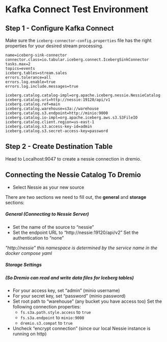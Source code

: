# Kafka Connect Test Environment

## Step 1 - Configure Kafka Connect

Make sure the `iceberg-connector-config.properties` file has the right properties for your desired stream processing.

```properties
name=iceberg-sink-connector
connector.class=io.tabular.iceberg.connect.IcebergSinkConnector
tasks.max=2
topics=events
iceberg.tables=stream.sales
errors.tolerance=all
errors.log.enable=true
errors.log.include.messages=true

iceberg.catalog.catalog-impl=org.apache.iceberg.nessie.NessieCatalog
iceberg.catalog.uri=http://nessie:19120/api/v1
iceberg.catalog.ref=main
iceberg.catalog.warehouse=s3a://warehouse
iceberg.catalog.s3.endpoint=http://minio:9000
iceberg.catalog.io-impl=org.apache.iceberg.aws.s3.S3FileIO
iceberg.catalog.client.region=us-east-1
iceberg.catalog.s3.access-key-id=admin
iceberg.catalog.s3.secret-access-key=password
```

## Step 2 - Create Destination Table

Head to Localhost:9047 to create a nessie connection in dremio.

## Connecting the Nessie Catalog To Dremio

- Select Nessie as your new source

There are two sections we need to fill out, the **general** and **storage** sections:

##### General (Connecting to Nessie Server)
- Set the name of the source to “nessie”
- Set the endpoint URL to “http://nessie:19120/api/v2” 
Set the authentication to “none”

*"http://nessie" this namespace is determined by the service name in the docker compose yaml*

##### Storage Settings 
##### (So Dremio can read and write data files for Iceberg tables)

- For your access key, set “admin” (minio username)
- For your secret key, set “password” (minio password)
- Set root path to “warehouse” (any bucket you have access too)
    Set the following connection properties:
    - `fs.s3a.path.style.access` to `true`
    - `fs.s3a.endpoint` to `minio:9000`
    - `dremio.s3.compat` to `true`
- Uncheck “encrypt connection” (since our local Nessie instance is running on http)